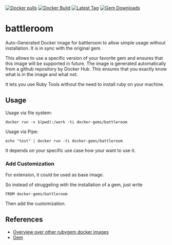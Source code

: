 [![Docker pulls](https://img.shields.io/docker/pulls/rubygem/battleroom.svg)](https://hub.docker.com/r/rubygem/battleroom/)
[![Docker Build](https://img.shields.io/docker/automated/rubygem/battleroom.svg)](https://hub.docker.com/r/rubygem/battleroom/)
[![Latest Tag](https://img.shields.io/github/tag/docker-rubygem/battleroom.svg)](https://hub.docker.com/r/rubygem/battleroom/)
[![Gem Downloads](https://img.shields.io/gem/dt/battleroom.svg)](https://rubygems.org/gems/battleroom/)
# battleroom

Auto-Generated Docker image for battleroom to allow simple usage without installation.
It is in sync with the original gem.

This allows to use a specific version of your favorite gem and ensures that this image will be supported in future.
The image is generated automatically from a github repository by Docker Hub.
This ensures that you exactly know what is in the image and what not.

It lets you use Ruby Tools without the need to install ruby on your machine.

## Usage

Usage via file system:

`docker run -v $(pwd):/work -ti docker-gems/battleroom`

Usage via Pipe:

`echo "test" | docker run -ti docker-gems/battleroom`

It depends on your specific use case how your want to use it.

### Add Customization

For extension, it could be used as base image.

So instead of struggeling with the installation of a gem, just write

`FROM docker-gems/battleroom`

Then add the customization.

## References

 - [Overview over other rubygem docker images](https://github.com/thinkbot/docker-rubygem)
 - [Gem](https://rubygems.org/gems/battleroom/)
